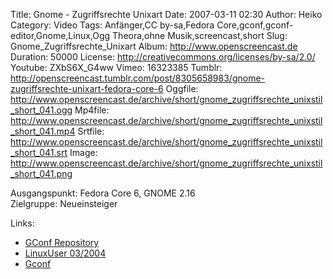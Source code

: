 Title: Gnome - Zugriffsrechte Unixart
Date: 2007-03-11 02:30
Author: Heiko
Category: Video
Tags: Anfänger,CC by-sa,Fedora Core,gconf,gconf-editor,Gnome,Linux,Ogg Theora,ohne Musik,screencast,short
Slug: Gnome_Zugriffsrechte_Unixart
Album: http://www.openscreencast.de
Duration: 50000
License: http://creativecommons.org/licenses/by-sa/2.0/
Youtube: ZXbS6X_G4ww
Vimeo: 16323385
Tumblr: http://openscreencast.tumblr.com/post/8305658983/gnome-zugriffsrechte-unixart-fedora-core-6
Oggfile: http://www.openscreencast.de/archive/short/gnome_zugriffsrechte_unixstil_short_041.ogg
Mp4file: http://www.openscreencast.de/archive/short/gnome_zugriffsrechte_unixstil_short_041.mp4
Srtfile: http://www.openscreencast.de/archive/short/gnome_zugriffsrechte_unixstil_short_041.srt
Image: http://www.openscreencast.de/archive/short/gnome_zugriffsrechte_unixstil_short_041.png

Ausgangspunkt: Fedora Core 6, GNOME 2.16  
Zielgruppe: Neueinsteiger  

Links:

  * [GConf Repository](http://www.gnome.org/learn/admin-guide/latest/gconf-24.html)
  * [LinuxUser 03/2004](http://www.linux-user.de/ausgabe/2004/03/028-gconf/index.html)
  * [Gconf](http://en.wikipedia.org/wiki/Gconf)

